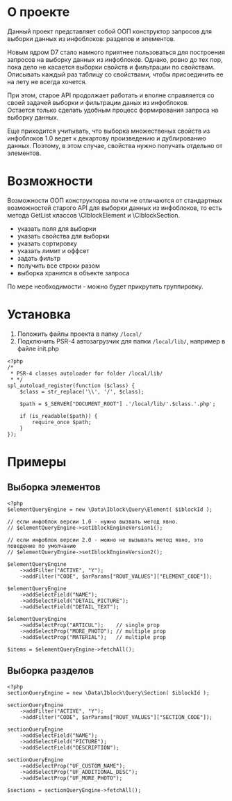 # О проекте
Данный проект представляет собой ООП конструктор запросов для выборки данных из инфоблоков: разделов и элементов. 

Новым ядром D7 стало намного приятнее пользоваться для построения запросов на выборку данных из инфоблоков. Однако, ровно до тех пор, пока дело не касается выборки свойств и фильтрации по свойствам.
Описывать каждый раз таблицу со свойствами, чтобы присоединить ее на лету не всегда хочется. 

При этом, старое API продолжает работать и вполне справляется со своей задачей выборки и фильтрации даных из инфоблоков.  
Остается только сделать удобным процесс формирования запроса на выборку данных.

Еще приходится учитывать, что выборка множественых свойств из инфоблоков 1.0 ведет к декартову произведению и дублированию данных.
Поэтому, в этом случае, свойства нужно получать отдельно от элементов.

# Возможности
Возможности ООП конструкторва почти не отличаются от стандартных возможностей старого API для выборки данных из инфоблоков, то есть метода GetList классов \CIblockElement и \CIblockSection. 

- указать поля для выборки
- указать свойства для выборки
- указать сортировку
- указать лимит и оффсет 
- задать фильтр
- получить все строки разом
- выборка хранится в объекте запроса 

По мере необходимости - можно будет прикрутить группировку.  

# Установка
1. Положить файлы проекта в папку `/local/`
2. Подключить PSR-4 автозагрузчик для папки `/local/lib/`, например в файле init.php
```
<?php
/*
 * PSR-4 classes autoloader for folder /local/lib/
 * */
spl_autoload_register(function ($class) {
    $class = str_replace('\\', '/', $class);
    
    $path = $_SERVER["DOCUMENT_ROOT"] .'/local/lib/'.$class.'.php';
    
    if (is_readable($path)) {
        require_once $path;
    }
});
```

# Примеры
## Выборка элементов
```
<?php
$elementQueryEngine = new \Data\Iblock\Query\Element( $iblockId );

// если инфоблок версии 1.0 - нужно вызвать метод явно.
// $elementQueryEngine->setIblockEngineVersion1();

// если инфоблок версии 2.0 - можно не вызывать метод явно, это поведение по умолчанию
// $elementQueryEngine->setIblockEngineVersion2();

$elementQueryEngine
    ->addFilter("ACTIVE", "Y");
    ->addFilter("CODE", $arParams["ROUT_VALUES"]["ELEMENT_CODE"]);

$elementQueryEngine
    ->addSelectField("NAME");
    ->addSelectField("DETAIL_PICTURE");
    ->addSelectField("DETAIL_TEXT");

$elementQueryEngine
    ->addSelectProp("ARTICUL");    // single prop
    ->addSelectProp("MORE_PHOTO"); // multiple prop
    ->addSelectProp("MATERIAL");   // multiple prop

$items = $elementQueryEngine->fetchAll();
```
## Выборка разделов
```
<?php
sectionQueryEngine = new \Data\Iblock\Query\Section( $iblockId );

sectionQueryEngine
    ->addFilter("ACTIVE", "Y");
    ->addFilter("CODE", $arParams["ROUT_VALUES"]["SECTION_CODE"]);

sectionQueryEngine
    ->addSelectField("NAME");
    ->addSelectField("PICTURE");
    ->addSelectField("DESCRIPTION");

sectionQueryEngine
    ->addSelectProp("UF_CUSTOM_NAME");    
    ->addSelectProp("UF_ADDITIONAL_DESC");    
    ->addSelectProp("UF_MORE_PHOTO"); 

$sections = sectionQueryEngine->fetchAll();
```